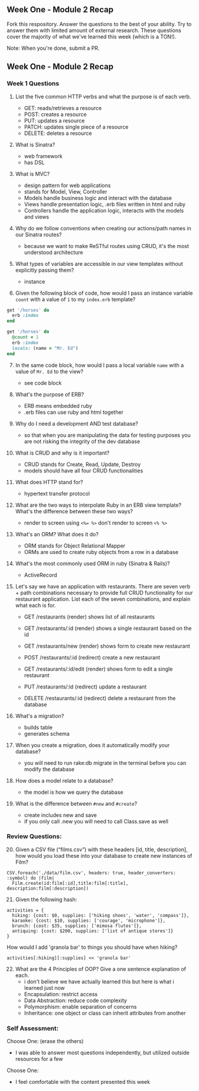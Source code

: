 ## Week One - Module 2 Recap

Fork this respository. Answer the questions to the best of your ability. Try to answer them with limited amount of external research. These questions cover the majority of what we've learned this week (which is a TON!).

Note: When you're done, submit a PR.
## Week One - Module 2 Recap

### Week 1 Questions

1. List the five common HTTP verbs and what the purpose is of each verb.
    - GET: reads/retrieves a resource
    - POST: creates a resource
    - PUT: updates a resource
    - PATCH: updates single piece of a resource
    - DELETE: deletes a resource

2. What is Sinatra?
    - web framework
    - has DSL

3. What is MVC?
    - design pattern for web applications
    - stands for Model, View, Controller
    - Models handle business logic and interact with the database
    - Views handle presentation logic, .erb files written in html and ruby
    - Controllers handle the application logic, interacts with the models and views

4. Why do we follow conventions when creating our actions/path names in our Sinatra routes?
    - because we want to make ReSTful routes using CRUD, it's the most understood architecture

5. What types of variables are accessible in our view templates without explicitly passing them?
    - instance

6. Given the following block of code, how would I pass an instance variable `count` with a value of `1` to my `index.erb` template?

  ```ruby
  get '/horses' do
    erb :index
  end
  ```

  ```ruby
  get '/horses' do
    @count = 1
    erb :index
    locals: (name = "Mr. Ed")
  end
  ```

7. In the same code block, how would I pass a local variable `name` with a value of `Mr. Ed` to the view?
    - see code block

8. What's the purpose of ERB?
    - ERB means embedded ruby
    - .erb files can use ruby and html together

9. Why do I need a development AND test database?
    - so that when you are manipulating the data for testing purposes you are not risking the integrity of the dev database

10. What is CRUD and why is it important?
    - CRUD stands for Create, Read, Update, Destroy
    - models should have all four CRUD functionalities

11. What does HTTP stand for?
    - hypertext transfer protocol

12. What are the two ways to interpolate Ruby in an ERB view template? What's the difference between these two ways?
    - render to screen using ```<%= %>``` don't render to screen ```<% %>```

13. What's an ORM? What does it do?
    - ORM stands for Object Relational Mapper
    - ORMs are used to create ruby objects from a row in a database

14. What's the most commonly used ORM in ruby (Sinatra & Rails)?
    - ActiveRecord

15. Let's say we have an application with restaurants. There are seven verb + path combinations necessary to provide full CRUD functionality for our restaurant application. List each of the seven combinations, and explain what each is for.
    - GET       /restaurants                         (render) shows list of all restaurants

    - GET       /restaurants/:id                     (render) shows a single restaurant based on the id

    - GET       /restaurants/new                     (render) shows form to create new restaurant

    - POST      /restaurants/:id                     (redirect) create a new restaurant

    - GET       /restaurants/:id/edit                (render) shows form to edit a single restaurant

    - PUT       /restaurants/:id                     (redirect) update a restaurant

    - DELETE    /restaurants/:id                     (redirect) delete a restaurant from the database

16. What's a migration?
    - builds table
    - generates schema

17. When you create a migration, does it automatically modify your database?
    - you will need to run rake:db migrate in the terminal before you can modify the database

18. How does a model relate to a database?
    - the model is how we query the database

19. What is the difference between `#new` and `#create`?
    - create includes new and save
    - if you only call .new you will need to call Class.save as well

### Review Questions:  
20. Given a CSV file (“films.csv”) with these headers [id, title, description], how would you load these into your database to create new instances of Film?  
```
CSV.foreach('./data/film.csv', headers: true, header_converters: :symbol) do |film|
  Film.create(id:film[:id],title:film[:title], description:film[:description])
 ```   
21. Given the following hash:
```
activities = {
  hiking: {cost: $0, supplies: ['hiking shoes', 'water', 'compass']},
  karaoke: {cost: $10, supplies: ['courage', 'microphone']},
  brunch: {cost: $35, supplies: ['mimosa flutes']},
  antiquing: {cost: $200, supplies: ['list of antique stores']}
}
```
How would I add 'granola bar' to things you should have when hiking?
```
activities[:hiking][:supplies] << 'granola bar'
```

22. What are the 4 Principles of OOP? Give a one sentence explanation of each.
    - i don't believe we have actually learned this but here is what i learned just now
    - Encapsulation: restrict access
    - Data Abstraction: reduce code complexity
    - Polymorphism: enable separation of concerns
    - Inheritance: one object or class can inherit attributes from another

### Self Assessment:
Choose One: (erase the others)
* I was able to answer most questions independently, but utilized outside resources for a few

Choose One:
* I feel comfortable with the content presented this week

